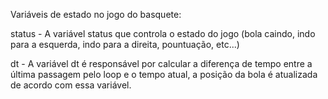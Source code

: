 Variáveis de estado no jogo do basquete:

status - A variável status que controla o estado do jogo (bola caindo, indo para a esquerda, indo para a direita, pountuação, etc...)

dt - A variável dt é responsável por calcular a diferença de tempo entre a última passagem pelo loop e o tempo atual, a posição da bola é atualizada de acordo com essa variável.